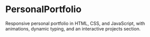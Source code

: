 # PersonalPortfolio
Responsive personal portfolio in HTML, CSS, and JavaScript, with animations, dynamic typing, and an interactive projects section.
